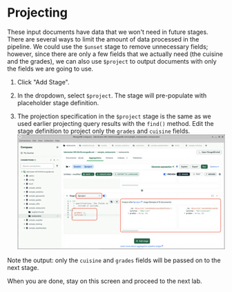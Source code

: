 # Projecting

These input documents have data that we won't need in future stages. There are several ways to limit the amount of data processed in the pipeline. We could use the `$unset` stage to remove unnecessary fields; however, since there are only a few fields that we actually need (the cuisine and the grades), we can also use `$project` to output documents with only the fields we are going to use.

1. Click "Add Stage".

2. In the dropdown, select `$project`. The stage will pre-populate with placeholder stage definition.

3. The projection specification in the `$project` stage is the same as we used earlier projecting query results with the `find()` method. Edit the stage definition to project only the `grades` and `cuisine` fields.
  ![Compass showing the project stage](images/compass-project.png)

  Note the output: only the `cuisine` and `grades` fields will be passed on to the next stage.

When you are done, stay on this screen and proceed to the next lab.
